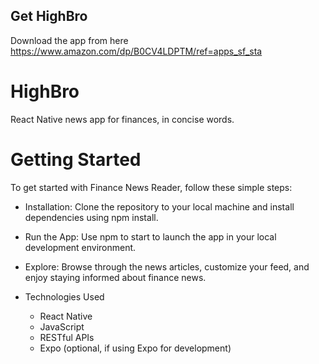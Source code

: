 ## Get HighBro
Download the app from here https://www.amazon.com/dp/B0CV4LDPTM/ref=apps_sf_sta
# HighBro
React Native news app for finances, in concise words.
# Getting Started
To get started with Finance News Reader, follow these simple steps:

- Installation: Clone the repository to your local machine and install dependencies using npm install.

- Run the App: Use npm to start to launch the app in your local development environment.

- Explore: Browse through the news articles, customize your feed, and enjoy staying informed about finance news.

- Technologies Used
  - React Native
  - JavaScript
  - RESTful APIs
  - Expo (optional, if using Expo for development)
